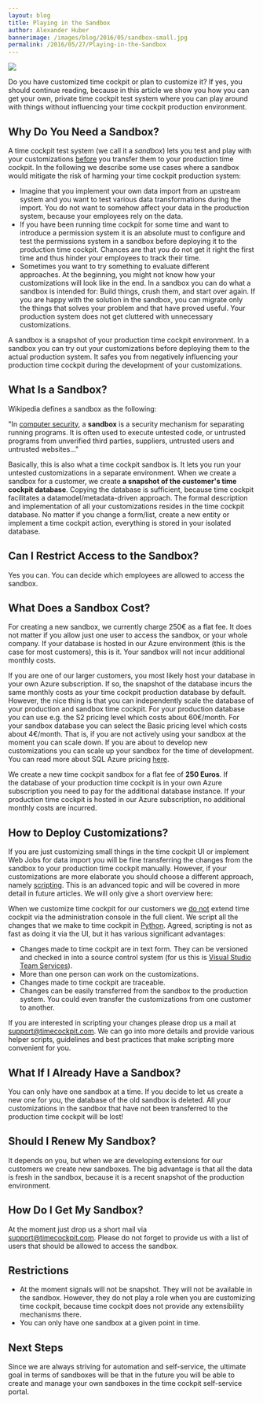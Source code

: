 ```yaml
---
layout: blog
title: Playing in the Sandbox
author: Alexander Huber
bannerimage: /images/blog/2016/05/sandbox-small.jpg
permalink: /2016/05/27/Playing-in-the-Sandbox
---
```


<p xmlns="http://www.w3.org/1999/xhtml">
  <img src="{{site.baseurl}}images/blog/2016/05/sandbox.jpg" />
</p><p xmlns="http://www.w3.org/1999/xhtml">Do you have customized time cockpit or plan to customize it? If yes, you should continue reading, because in this article we show you how you can get your own, private time cockpit test system where you can play around with things without influencing your time cockpit production environment.
		</p><h2 xmlns="http://www.w3.org/1999/xhtml">Why Do You Need a Sandbox? <br /></h2><p xmlns="http://www.w3.org/1999/xhtml">A time cockpit test system (we call it a <em>sandbox</em>) lets you test and play with your customizations <span style="text-decoration: underline;" data-mce-style="text-decoration: underline;">before</span> you transfer them to your production time cockpit. In the following we describe some use cases where a sandbox would mitigate the risk of harming your time cockpit production system:
		</p><ul xmlns="http://www.w3.org/1999/xhtml">
  <li>Imagine that you implement your own data import from an upstream system and you want to test various data transformations during the import. You do not want to somehow affect your data in the production system, because your employees rely on the data.
			</li>
  <li>If you have been running time cockpit for some time and want to introduce a permission system it is an absolute must to configure and test the permissions system in a sandbox before deploying it to the production time cockpit. Chances are that you do not get it right the first time and thus hinder your employees to track their time.
			</li>
  <li>Sometimes you want to try something to evaluate different approaches. At the beginning, you might not know how your customizations will look like in the end. In a sandbox you can do what a sandbox is intended for: Build things, crush them, and start over again. If you are happy with the solution in the sandbox, you can migrate only the things that solves your problem and that have proved useful. Your production system does not get cluttered with unnecessary customizations.
			</li>
</ul><p class="showcase" xmlns="http://www.w3.org/1999/xhtml">A sandbox is a snapshot of your production time cockpit environment. In a sandbox you can try out your customizations before deploying them to the actual production system. It safes you from negatively influencing your production time cockpit during the development of your customizations.
		</p><h2 xmlns="http://www.w3.org/1999/xhtml">What Is a Sandbox?
		</h2><p xmlns="http://www.w3.org/1999/xhtml">Wikipedia defines a sandbox as the following:<br /></p><p class="showcase" xmlns="http://www.w3.org/1999/xhtml">"In <a title="Computer security" href="https://en.wikipedia.org/wiki/Computer_security">computer security</a>, a <strong>sandbox</strong> is a security mechanism for separating running programs. It is often used to execute untested code, or untrusted programs from unverified third parties, suppliers, untrusted users and untrusted websites..."
		</p><p xmlns="http://www.w3.org/1999/xhtml">Basically, this is also what a time cockpit sandbox is. It lets you run your untested customizations in a separate environment. When we create a sandbox for a customer, we create <strong>a snapshot of the customer's time cockpit database</strong>. Copying the database is sufficient, because time cockpit facilitates a datamodel/metadata-driven approach. The formal description and implementation of all your customizations resides in the time cockpit database. No matter if you change a form/list, create a new entity or implement a time cockpit action, everything is stored in your isolated database.
		</p><h2 xmlns="http://www.w3.org/1999/xhtml">Can I Restrict Access to the Sandbox?
		</h2><p xmlns="http://www.w3.org/1999/xhtml">Yes you can. You can decide which employees are allowed to access the sandbox.
		</p><h2 xmlns="http://www.w3.org/1999/xhtml">What Does a Sandbox Cost?
		</h2><p xmlns="http://www.w3.org/1999/xhtml">For creating a new sandbox, we currently charge 250€ as a flat fee. It does not matter if you allow just one user to access the sandbox, or your whole company. If your database is hosted in our Azure environment (this is the case for most customers), this is it. Your sandbox will not incur additional monthly costs. 
		</p><p xmlns="http://www.w3.org/1999/xhtml">If you are one of our larger customers, you most likely host your database in your own Azure subscription. If so, the snapshot of the database incurs the same monthly costs as your time cockpit production database by default. However, the nice thing is that you can independently scale the database of your production and sandbox time cockpit. For your production database you can use e.g. the S2 pricing level which costs about 60€/month. For your sandbox database you can select the Basic pricing level which costs about 4€/month. That is, if you are not actively using your sandbox at the moment you can scale down. If you are about to develop new customizations you can scale up your sandbox for the time of development. You can read more about SQL Azure pricing <a href="https://azure.microsoft.com/en-us/pricing/details/sql-database/" target="_blank">here</a>.
		</p><p class="showcase" xmlns="http://www.w3.org/1999/xhtml">We create a new time cockpit sandbox for a flat fee of <strong>250 Euros</strong>. If the database of your production time cockpit is in your own Azure subscription you need to pay for the additional database instance. If your production time cockpit is hosted in our Azure subscription, no additional monthly costs are incurred.
		</p><h2 xmlns="http://www.w3.org/1999/xhtml">How to Deploy Customizations?
		</h2><p xmlns="http://www.w3.org/1999/xhtml">If you are just customizing small things in the time cockpit UI or implement Web Jobs for data import you will be fine transferring the changes from the sandbox to your production time cockpit manually. However, if your customizations are more elaborate you should choose a different approach, namely <a href="https://help.timecockpit.com/?topic=html/c20d94e9-97dc-48a8-9171-fd3bb70dad86.htm" target="_blank">scripting</a>. This is an advanced topic and will be covered in more detail in future articles. We will only give a short overview here:
		</p><p xmlns="http://www.w3.org/1999/xhtml">When we customize time cockpit for our customers we <span style="text-decoration: underline;" data-mce-style="text-decoration: underline;">do not</span> extend time cockpit via the administration console in the full client. We script all the changes that we make to time cockpit in <a href="http://ironpython.net/" target="_blank">Python</a>. Agreed, scripting is not as fast as doing it via the UI, but it has various significant advantages:
		</p><ul xmlns="http://www.w3.org/1999/xhtml">
  <li>Changes made to time cockpit are in text form. They can be versioned and checked in into a source control system (for us this is <a href="https://www.visualstudio.com/en-us/products/what-is-visual-studio-online-vs.aspx" target="_blank">Visual Studio Team Services</a>).
			</li>
  <li>More than one person can work on the customizations.
			</li>
  <li>Changes made to time cockpit are traceable. <br /></li>
  <li>Changes can be easily transferred from the sandbox to the production system. You could even transfer the customizations from one customer to another.
			</li>
</ul><p xmlns="http://www.w3.org/1999/xhtml">If you are interested in scripting your changes please drop us a mail at <a href="mailto:support@timecockpit.com">support@timecockpit.com</a>. We can go into more details and provide various helper scripts, guidelines and best practices that make scripting more convenient for you.
		</p><h2 xmlns="http://www.w3.org/1999/xhtml">What If I Already Have a Sandbox?
		</h2><p xmlns="http://www.w3.org/1999/xhtml">You can only have one sandbox at a time. If you decide to let us create a new one for you, the database of the old sandbox is deleted. All your customizations in the sandbox that have not been transferred to the production time cockpit will be lost!
		</p><h2 xmlns="http://www.w3.org/1999/xhtml">Should I Renew My Sandbox?
		</h2><p xmlns="http://www.w3.org/1999/xhtml">It depends on you, but when we are developing extensions for our customers we create new sandboxes. The big advantage is that all the data is fresh in the sandbox, because it is a recent snapshot of the production environment.
		</p><h2 xmlns="http://www.w3.org/1999/xhtml">How Do I Get My Sandbox?
		</h2><p xmlns="http://www.w3.org/1999/xhtml">At the moment just drop us a short mail via <a href="mailto:support@timecockpit.com">support@timecockpit.com</a>. Please do not forget to provide us with a list of users that should be allowed to access the sandbox.
		</p><h2 xmlns="http://www.w3.org/1999/xhtml">Restrictions
		</h2><ul xmlns="http://www.w3.org/1999/xhtml">
  <li>At the moment signals will not be snapshot. They will not be available in the sandbox. However, they do not play a role when you are customizing time cockpit, because time cockpit does not provide any extensibility mechanisms there. <br /></li>
  <li>You can only have one sandbox at a given point in time.
			</li>
</ul><h2 xmlns="http://www.w3.org/1999/xhtml">Next Steps <br /></h2><p xmlns="http://www.w3.org/1999/xhtml">Since we are always striving for automation and self-service, the ultimate goal in terms of sandboxes will be that in the future you will be able to create and manage your own sandboxes in the time cockpit self-service portal.
		</p>